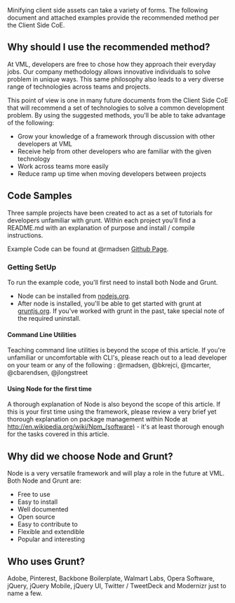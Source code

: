 Minifying client side assets can take a variety of forms. The following document and attached examples provide the recommended method per the Client Side CoE.



## Why should I use the recommended method?
At VML, developers are free to chose how they approach their everyday jobs. Our company methodology allows innovative individuals to solve problem in unique ways. This same philosophy also leads to a very diverse range of technologies across teams and projects.

This point of view is one in many future documents from the Client Side CoE that will recommend a set of technologies to solve a common development problem. By using the suggested methods, you'll be able to take advantage of the following:

* Grow your knowledge of a framework through discussion with other developers at VML
* Receive help from other developers who are familiar with the given technology
* Work across teams more easily
* Reduce ramp up time when moving developers between projects



## Code Samples
Three sample projects have been created to act as a set of tutorials for developers unfamiliar with grunt. Within each project you'll find a README.md with an explanation of purpose and install / compile instructions.

Example Code can be found at @rmadsen [Github Page](https://github.com/ruzz311/vml-minification).

### Getting SetUp
To run the example code, you'll first need to install both Node and Grunt.
* Node can be installed from [nodejs.org](http://nodejs.org/).
* After node is installed, you'll be able to get started with grunt at [gruntjs.org](http://gruntjs.com/getting-started). If you've worked with grunt in the past, take special note of the required uninstall.

#### Command Line Utilities
Teaching command line utilities is beyond the scope of this article. If you're unfamiliar or uncomfortable with CLI's, please reach out to a lead developer on your team or any of the following : @rmadsen, @bkrejci, @mcarter, @cbarendsen, @jlongstreet

#### Using Node for the first time
A thorough explanation of Node is also beyond the scope of this article. If this is your first time using the framework, please review a very brief yet thorough explanation on package management within Node at <http://en.wikipedia.org/wiki/Npm_(software)> - it's at least thorough enough for the tasks covered in this article.

## Why did we choose Node and Grunt?
Node is a very versatile framework and will play a role in the future at VML. Both Node and Grunt are:

* Free to use
* Easy to install
* Well documented
* Open source
* Easy to contribute to
* Flexible and extendible
* Popular and interesting

## Who uses Grunt?
Adobe, Pinterest, Backbone Boilerplate, Walmart Labs, Opera Software, jQuery, jQuery Mobile, jQuery UI, Twitter / TweetDeck and Modernizr just to name a few.